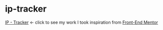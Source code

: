 # ip-tracker
[IP - Tracker](https://dawid-kwasowski.github.io/ip-tracker/) <- click to see my work
I took inspiration from [Front-End Mentor](https://www.frontendmentor.io/)
